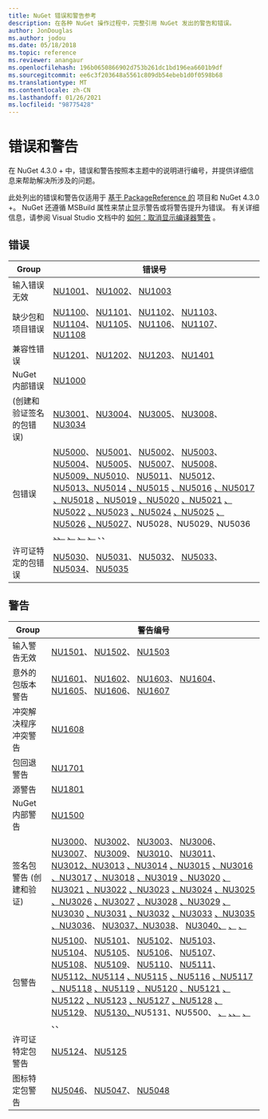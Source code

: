 ```yaml
---
title: NuGet 错误和警告参考
description: 在各种 NuGet 操作过程中，完整引用 NuGet 发出的警告和错误。
author: JonDouglas
ms.author: jodou
ms.date: 05/18/2018
ms.topic: reference
ms.reviewer: anangaur
ms.openlocfilehash: 196b0650866902d753b261dc1bd196ea6601b9df
ms.sourcegitcommit: ee6c3f203648a5561c809db54ebeb1d0f0598b68
ms.translationtype: MT
ms.contentlocale: zh-CN
ms.lasthandoff: 01/26/2021
ms.locfileid: "98775428"
---
```

# <a name="errors-and-warnings"></a>错误和警告

在 NuGet 4.3.0 + 中，错误和警告按照本主题中的说明进行编号，并提供详细信息来帮助解决所涉及的问题。

此处列出的错误和警告仅适用于 [基于 PackageReference 的](../consume-packages/package-references-in-project-files.md) 项目和 NuGet 4.3.0 +。 NuGet 还遵循 MSBuild 属性来禁止显示警告或将警告提升为错误。 有关详细信息，请参阅 Visual Studio 文档中的 [如何：取消显示编译器警告](/visualstudio/ide/how-to-suppress-compiler-warnings) 。

## <a name="errors"></a>错误

| Group | 错误号 |
| --- | --- |
| 输入错误无效 | [NU1001](./errors-and-warnings/NU1001.md)、 [NU1002](./errors-and-warnings/NU1002.md)、 [NU1003](./errors-and-warnings/NU1003.md) |
| 缺少包和项目错误 | [NU1100](./errors-and-warnings/NU1100.md)、 [NU1101](./errors-and-warnings/NU1101.md)、 [NU1102](./errors-and-warnings/NU1102.md)、 [NU1103](./errors-and-warnings/NU1103.md)、 [NU1104](./errors-and-warnings/NU1104.md)、 [NU1105](./errors-and-warnings/NU1105.md)、 [NU1106](./errors-and-warnings/NU1106.md)、 [NU1107](./errors-and-warnings/NU1107.md)、 [NU1108](./errors-and-warnings/NU1108.md) |
| 兼容性错误 | [NU1201](./errors-and-warnings/NU1201.md)、 [NU1202](./errors-and-warnings/NU1202.md)、 [NU1203](./errors-and-warnings/NU1203.md)、 [NU1401](./errors-and-warnings/NU1401.md) |
| NuGet 内部错误 | [NU1000](./errors-and-warnings/NU1000.md) |
|  (创建和验证签名的包错误)  | [NU3001](./errors-and-warnings/NU3001.md)、 [NU3004](./errors-and-warnings/NU3004.md)、 [NU3005](./errors-and-warnings/NU3005.md)、 [NU3008](./errors-and-warnings/NU3008.md)、 [NU3034](./errors-and-warnings/NU3034.md)|
| 包错误 | [NU5000](./errors-and-warnings/NU5000.md)、 [NU5001](./errors-and-warnings/NU5001.md)、 [NU5002](./errors-and-warnings/NU5002.md)、 [NU5003](./errors-and-warnings/NU5003.md)、 [NU5004](./errors-and-warnings/NU5004.md)、 [NU5005](./errors-and-warnings/NU5005.md)、 [NU5007](./errors-and-warnings/NU5007.md)、 [NU5008](./errors-and-warnings/NU5008.md)、 [NU5009、NU5010](./errors-and-warnings/NU5009.md)、 [NU5011](./errors-and-warnings/NU5011.md)、 [NU5012](./errors-and-warnings/NU5012.md)、 [NU5013、NU5014](./errors-and-warnings/NU5013.md) [、NU5015](./errors-and-warnings/NU5014.md) [、NU5016](./errors-and-warnings/NU5015.md) [、NU5017](./errors-and-warnings/NU5016.md) [、NU5018](./errors-and-warnings/NU5017.md) [、NU5019](./errors-and-warnings/NU5018.md) [、NU5020](./errors-and-warnings/NU5019.md) [、NU5021](./errors-and-warnings/NU5020.md) [、NU5022](./errors-and-warnings/NU5021.md) [、NU5023](./errors-and-warnings/NU5022.md) [、NU5024](./errors-and-warnings/NU5023.md) [、NU5025](./errors-and-warnings/NU5024.md) [、NU5026](./errors-and-warnings/NU5025.md) [、NU5027](./errors-and-warnings/NU5026.md)、NU5028、NU5029、NU5036 [、、](./errors-and-warnings/NU5027.md) [、](./errors-and-warnings/NU5028.md) [、](./errors-and-warnings/NU5029.md) [、](./errors-and-warnings/NU5036.md) 、、 [](./errors-and-warnings/NU5010.md)
| 许可证特定的包错误 | [NU5030](./errors-and-warnings/NU5030.md)、 [NU5031](./errors-and-warnings/NU5031.md)、 [NU5032](./errors-and-warnings/NU5032.md)、 [NU5033](./errors-and-warnings/NU5033.md)、 [NU5034](./errors-and-warnings/NU5034.md)、 [NU5035](./errors-and-warnings/NU5035.md)

## <a name="warnings"></a>警告

| Group | 警告编号 |
| --- | --- |
| 输入警告无效 | [NU1501](./errors-and-warnings/NU1501.md)、 [NU1502](./errors-and-warnings/NU1502.md)、 [NU1503](./errors-and-warnings/NU1503.md) |
| 意外的包版本警告 | [NU1601](./errors-and-warnings/NU1601.md)、 [NU1602](./errors-and-warnings/NU1602.md)、 [NU1603](./errors-and-warnings/NU1603.md)、 [NU1604](./errors-and-warnings/NU1604.md)、 [NU1605](./errors-and-warnings/NU1605.md)、 [NU1606](./errors-and-warnings/NU1108.md)、 [NU1607](./errors-and-warnings/NU1107.md) |
| 冲突解决程序冲突警告 | [NU1608](./errors-and-warnings/NU1608.md) |
| 包回退警告 | [NU1701](./errors-and-warnings/NU1701.md) |
| 源警告 | [NU1801](./errors-and-warnings/NU1801.md) |
| NuGet 内部警告 | [NU1500](./errors-and-warnings/NU1500.md) |
| 签名包警告 (创建和验证)  | [NU3000](./errors-and-warnings/NU3000.md)、 [NU3002](./errors-and-warnings/NU3002.md)、 [NU3003](./errors-and-warnings/NU3003.md)、 [NU3006](./errors-and-warnings/NU3006.md)、 [NU3007](./errors-and-warnings/NU3007.md)、 [NU3009](./errors-and-warnings/NU3009.md)、 [NU3010](./errors-and-warnings/NU3010.md)、 [NU3011](./errors-and-warnings/NU3011.md)、 [NU3012、NU3013](./errors-and-warnings/NU3012.md) [、NU3014](./errors-and-warnings/NU3013.md) [、NU3015](./errors-and-warnings/NU3014.md) [、NU3016](./errors-and-warnings/NU3015.md) [、NU3017](./errors-and-warnings/NU3016.md) [、NU3018](./errors-and-warnings/NU3017.md) [、NU3019](./errors-and-warnings/NU3018.md) [、NU3020](./errors-and-warnings/NU3019.md) [、NU3021](./errors-and-warnings/NU3020.md) [、NU3022](./errors-and-warnings/NU3021.md) [、NU3023](./errors-and-warnings/NU3022.md) [、NU3024](./errors-and-warnings/NU3023.md) [、NU3025](./errors-and-warnings/NU3024.md) [、NU3026](./errors-and-warnings/NU3025.md) [、NU3027](./errors-and-warnings/NU3026.md) [、NU3028](./errors-and-warnings/NU3027.md) [、NU3029](./errors-and-warnings/NU3028.md) [、NU3030](./errors-and-warnings/NU3029.md) [、NU3031](./errors-and-warnings/NU3030.md) [、NU3032](./errors-and-warnings/NU3031.md) [、NU3033](./errors-and-warnings/NU3032.md) [、NU3035](./errors-and-warnings/NU3033.md) [、NU3036](./errors-and-warnings/NU3035.md)、 [NU3037、NU3038](./errors-and-warnings/NU3037.md)、 [NU3040、](./errors-and-warnings/NU3040.md) [、](./errors-and-warnings/NU3036.md) [、](./errors-and-warnings/NU3038.md) |
| 包警告 | [NU5100](./errors-and-warnings/NU5100.md)、 [NU5101](./errors-and-warnings/NU5101.md)、 [NU5102](./errors-and-warnings/NU5102.md)、 [NU5103](./errors-and-warnings/NU5103.md)、 [NU5104](./errors-and-warnings/NU5104.md)、 [NU5105](./errors-and-warnings/NU5105.md)、 [NU5106](./errors-and-warnings/NU5106.md)、 [NU5107](./errors-and-warnings/NU5107.md)、 [NU5108](./errors-and-warnings/NU5108.md)、 [NU5109](./errors-and-warnings/NU5109.md)、 [NU5110](./errors-and-warnings/NU5110.md)、 [NU5111](./errors-and-warnings/NU5111.md)、 [NU5112、NU5114](./errors-and-warnings/NU5112.md) [、NU5115](./errors-and-warnings/NU5114.md) [、NU5116](./errors-and-warnings/NU5115.md) [、NU5117](./errors-and-warnings/NU5116.md) [、NU5118](./errors-and-warnings/NU5117.md) [、NU5119](./errors-and-warnings/NU5118.md) [、NU5120](./errors-and-warnings/NU5119.md) [、NU5121](./errors-and-warnings/NU5120.md) [、NU5122](./errors-and-warnings/NU5121.md) [、NU5123](./errors-and-warnings/NU5122.md) [、NU5127](./errors-and-warnings/NU5123.md) [、NU5128](./errors-and-warnings/NU5127.md) [、NU5129](./errors-and-warnings/NU5128.md)、 [NU5130、](./errors-and-warnings/NU5130.md)NU5131、NU5500、 [、](./errors-and-warnings/NU5129.md) [、、](./errors-and-warnings/NU5131.md) [、](./errors-and-warnings/NU5500.md) 、、
| 许可证特定包警告 | [NU5124](./errors-and-warnings/NU5124.md)、 [NU5125](./errors-and-warnings/NU5125.md)
| 图标特定包警告 | [NU5046](./errors-and-warnings/NU5046.md)、 [NU5047](./errors-and-warnings/NU5047.md)、 [NU5048](./errors-and-warnings/NU5048.md)
